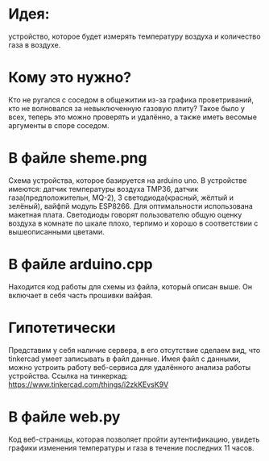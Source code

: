 # Идея: 
устройство, которое будет измерять температуру воздуха и количество газа в воздухе.
# Кому это нужно? 
 Кто не ругался с соседом в общежитии из-за графика проветриваний, кто не волновался за невыключенную газовую плиту?
Такое было у всех, теперь это можно проверять и удалённо, а также иметь весомые аргументы в споре  соседом.
# В файле sheme.png 
Схема устройства, которое базируется на arduino uno. В устройстве имеются: датчик температуры воздуха TMP36, датчик газа(предположительн, MQ-2), 3 светодиода(красный, жёлтый и зелёный), вайфпй модуль ESP8266. Для оптимальности использована макетная плата.
Светодиоды говорят пользователю общую оценку воздуха в комнате по шкале плохо, терпимо и хорошо в соответствии с вышеописанными цветами.
# В файле arduino.cpp 
Находится код работы для схемы из файла, который описан выше. Он включает в себя часть прошивки вайфая.
# Гипотетически 
Представим у себя наличие сервера, в его отсутствие сделаем вид, что tinkercad умеет записывать в файл данные. Имея файл с данными, можно устроить работу веб-сервиса для удалённого анализа работы устройства.
Ссылка на тинкеркад:  https://www.tinkercad.com/things/i2zkKEvsK9V 
# В файле web.py 
Код веб-страницы, которая позволяет пройти аутентификацию, увидеть графики изменения температуры и газа в течение последних 11 часов.


